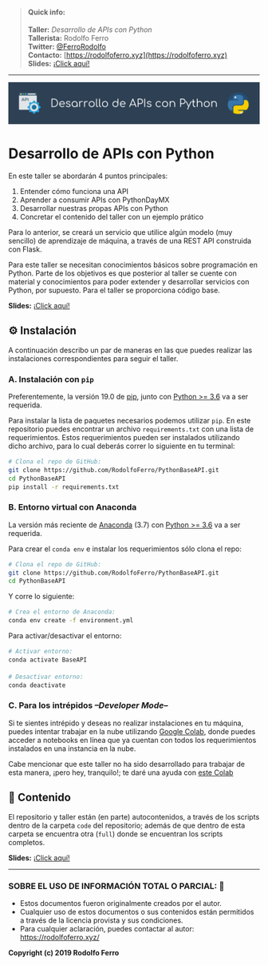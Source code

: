 
> #### Quick info:
>
> **Taller:** *Desarrollo de APIs con Python* <br>
> **Tallerista:** Rodolfo Ferro <br>
> **Twitter:** [@FerroRodolfo](https://twitter.com/FerroRodolfo) <br>
> **Contacto:** [https://rodolfoferro.xyz](https://rodolfoferro.xyz) <br>
> **Slides:** [¡Click aquí!](https://docs.google.com/presentation/d/e/2PACX-1vSc7Q82-lwQ8fKgR5WcT7Y0r9kotcYiNuyYjHRlF-fdhf6lkIrF9B_2akvzL-ZQ6ZAyT1lxM9f0mPdx/pub?start=false&loop=false&delayms=3000)
------
![banner](assets/banner.png)

# Desarrollo de APIs con Python

En este taller se abordarán 4 puntos principales: 

1. Entender cómo funciona una API
2. Aprender a consumir APIs con PythonDayMX
3. Desarrollar nuestras propas APIs con Python
4. Concretar el contenido del taller con un ejemplo prático

Para lo anterior, se creará un servicio que utilice algún modelo (muy sencillo) de aprendizaje de máquina, a través de una REST API construida con Flask.

Para este taller se necesitan conocimientos básicos sobre programación en Python. Parte de los objetivos es que posterior al taller se cuente con material y conocimientos para poder extender y desarrollar servicios con Python, por supuesto. Para el taller se proporciona código base.

**Slides:** [¡Click aquí!](https://docs.google.com/presentation/d/e/2PACX-1vSc7Q82-lwQ8fKgR5WcT7Y0r9kotcYiNuyYjHRlF-fdhf6lkIrF9B_2akvzL-ZQ6ZAyT1lxM9f0mPdx/pub?start=false&loop=false&delayms=3000)


## ⚙️ Instalación

A continuación describo un par de maneras en las que puedes realizar las instalaciones correspondientes para seguir el taller.

### A. Instalación con `pip`

Preferentemente, la versión 19.0 de [pip](https://pip.pypa.io/en/stable/installing/), junto con [Python >= 3.6](https://www.python.org/downloads/) va a ser requerida.

Para instalar la lista de paquetes necesarios podemos utilizar `pip`. En este repositorio puedes encontrar un archivo `requirements.txt` con una lista de requerimientos. Estos requerimientos pueden ser instalados utilizando dicho archivo, para lo cual deberás correr lo siguiente en tu terminal:
```bash
# Clona el repo de GitHub:
git clone https://github.com/RodolfoFerro/PythonBaseAPI.git
cd PythonBaseAPI
pip install -r requirements.txt
```  

### B. Entorno virtual con Anaconda

La versión más reciente de [Anaconda](https://www.anaconda.com/download/) (3.7) con [Python >= 3.6](https://www.python.org/downloads/) va a ser requerida.

Para crear el `conda env` e instalar los requerimientos sólo clona el repo:
```bash
# Clona el repo de GitHub:
git clone https://github.com/RodolfoFerro/PythonBaseAPI.git
cd PythonBaseAPI
```

Y corre lo siguiente:
```bash
# Crea el entorno de Anaconda:
conda env create -f environment.yml
```

Para activar/desactivar el entorno:
```bash
# Activar entorno:
conda activate BaseAPI

# Desactivar entorno:
conda deactivate
```

### C. Para los intrépidos *–Developer Mode–*

Si te sientes intrépido y deseas no realizar instalaciones en tu máquina, puedes intentar trabajar en la nube utilizando [Google Colab](https://colab.research.google.com/), donde puedes acceder a notebooks en línea que ya cuentan con todos los requerimientos instalados en una instancia en la nube.

Cabe mencionar que este taller no ha sido desarrollado para trabajar de esta manera, ¡pero hey, tranquilo!; te daré una ayuda con [este Colab](https://colab.research.google.com/drive/1JwoRHn7GFTjHpy0gir5c8WYjp1C0_L8y)

## 👾 Contenido

El repositorio y taller están (en parte) autocontenidos, a través de los scripts dentro de la carpeta `code` del repositorio; además de que dentro de esta carpeta se encuentra otra (`full`) donde se encuentran los scripts completos.

**Slides:** [¡Click aquí!](https://docs.google.com/presentation/d/e/2PACX-1vSc7Q82-lwQ8fKgR5WcT7Y0r9kotcYiNuyYjHRlF-fdhf6lkIrF9B_2akvzL-ZQ6ZAyT1lxM9f0mPdx/pub?start=false&loop=false&delayms=3000)

***

### SOBRE EL USO DE INFORMACIÓN TOTAL O PARCIAL: 🔐
* Estos documentos fueron originalmente creados por el autor.
* Cualquier uso de estos documentos o sus contenidos están permitidos a través de la licencia provista y sus condiciones.
* Para cualquier aclaración, puedes contactar al autor: https://rodolfoferro.xyz/

**Copyright (c) 2019 Rodolfo Ferro**
